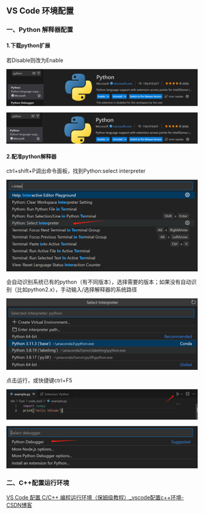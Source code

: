 ## VS Code 环境配置

### 一、Python 解释器配置

#### 1.下载python扩展

若Disable则改为Enable

![image-20250221161055874](./VScode配置.assets/image-20250221161055874.png)

![image-20250221160950434](./VScode配置.assets/image-20250221160950434.png)

#### 2.配准python解释器

ctrl+shift+P调出命令面板，找到Python:select interpreter

![image-20250221161446911](./VScode配置.assets/image-20250221161446911.png)

会自动识别系统已有的python（有不同版本），选择需要的版本；如果没有自动识别（比如python2.x），手动输入/选择解释器的系统路径

![image-20250221161942281](./VScode配置.assets/image-20250221161942281.png)

点击运行，或快捷键ctrl+F5

![image-20250221163921724](./VScode配置.assets/image-20250221163921724.png)

![image-20250221164245836](./VScode配置.assets/image-20250221164245836.png)

### 二、C++配置运行环境

[VS Code 配置 C/C++ 编程运行环境（保姆级教程）_vscode配置c++环境-CSDN博客](https://blog.csdn.net/qq_42417071/article/details/137438374)